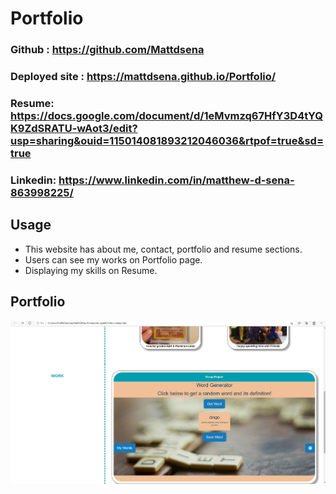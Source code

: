 # Portfolio

### Github : https://github.com/Mattdsena

### Deployed site : https://mattdsena.github.io/Portfolio/

### Resume: https://docs.google.com/document/d/1eMvmzq67HfY3D4tYQK9ZdSRATU-wAot3/edit?usp=sharing&ouid=115014081893212046036&rtpof=true&sd=true

### Linkedin: https://www.linkedin.com/in/matthew-d-sena-863998225/

## Usage
- This website has about me, contact, portfolio and resume sections.
- Users can see my works on Portfolio page.
- Displaying my skills on Resume. 

## Portfolio

![Final](https://github.com/Mattdsena/Portfolio/blob/main/Assets/Images/website.jpg)
